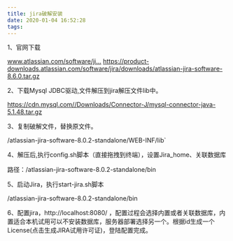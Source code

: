 ```yaml
---
title: jira破解安装
date: 2020-01-04 16:52:28
tags:
---
```


1、官网下载

www.atlassian.com/software/ji…
https://product-downloads.atlassian.com/software/jira/downloads/atlassian-jira-software-8.6.0.tar.gz

2、下载Mysql JDBC驱动,文件解压到jira解压文件lib中。

https://cdn.mysql.com//Downloads/Connector-J/mysql-connector-java-5.1.48.tar.gz

3、复制破解文件，替换原文件。

/atlassian-jira-software-8.0.2-standalone/WEB-INF/lib`

4、解压后,执行config.sh脚本（直接拖拽到终端），设置Jira_home、关联数据库

路径：/atlassian-jira-software-8.0.2-standalone/bin

5、启动Jira，执行start-jira.sh脚本

/atlassian-jira-software-8.0.2-standalone/bin

6、配置jira，http://localhost:8080/ ，配置过程会选择内置或者关联数据库，内置适合本机试用可以不安装数据库，服务器部署选择另一个。根据id生成一个License(点击生成JIRA试用许可证)，登陆配置完成。